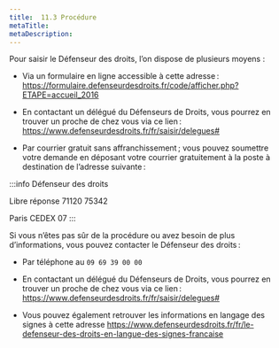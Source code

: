 ```yaml
---
title:  11.3 Procédure
metaTitle: 
metaDescription: 
---
```


Pour saisir le Défenseur des droits, l’on dispose de plusieurs moyens :

- Via un formulaire en ligne accessible à cette adresse : https://formulaire.defenseurdesdroits.fr/code/afficher.php?ETAPE=accueil_2016

- En contactant un délégué du Défenseurs de Droits, vous pourrez en trouver un proche de chez vous via ce lien : https://www.defenseurdesdroits.fr/fr/saisir/delegues#

- Par courrier gratuit sans affranchissement ; vous pouvez soumettre votre demande en déposant votre courrier gratuitement à la poste à destination de l’adresse suivante :

:::info
Défenseur des droits

Libre réponse 71120 75342 

Paris CEDEX 07
:::

Si vous n’êtes pas sûr de la procédure ou avez besoin de plus d’informations, vous pouvez contacter le Défenseur des droits :

- Par téléphone au `09 69 39 00 00`

- En contactant un délégué du Défenseurs de Droits, vous pourrez en trouver un proche de chez vous via ce lien : https://www.defenseurdesdroits.fr/fr/saisir/delegues#

- Vous pouvez également retrouver les informations en langage des signes à cette adresse https://www.defenseurdesdroits.fr/fr/le-defenseur-des-droits-en-langue-des-signes-francaise